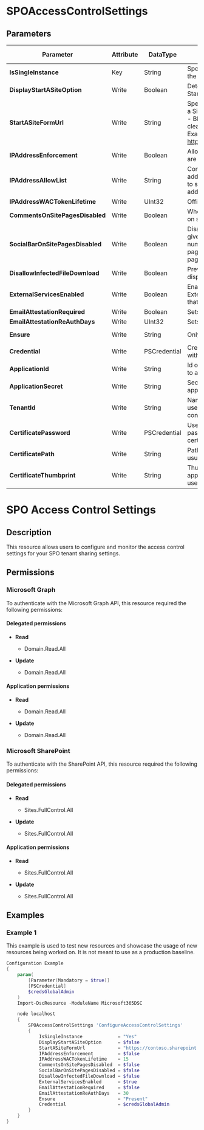 ﻿# SPOAccessControlSettings

## Parameters

| Parameter | Attribute | DataType | Description | Allowed Values |
| --- | --- | --- | --- | --- |
| **IsSingleInstance** | Key | String | Specifies the resource is a single instance, the value must be 'Yes' | `Yes` |
| **DisplayStartASiteOption** | Write | Boolean | Determines whether tenant users see the Start a Site menu option | |
| **StartASiteFormUrl** | Write | String | Specifies URL of the form to load in the Start a Site dialog. The valid values are:<emptyString> (default) - Blank by default, this will also remove or clear any value that has been set.Full URL - Example: https://contoso.sharepoint.com/path/to/form | |
| **IPAddressEnforcement** | Write | Boolean | Allows access from network locations that are defined by an administrator. | |
| **IPAddressAllowList** | Write | String | Configures multiple IP addresses or IP address ranges (IPv4 or IPv6). Use commas to separate multiple IP addresses or IP address ranges. | |
| **IPAddressWACTokenLifetime** | Write | UInt32 | Office webapps TokenLifeTime in minutes | |
| **CommentsOnSitePagesDisabled** | Write | Boolean | When this feature is set to true, comments on site pages will be disabled | |
| **SocialBarOnSitePagesDisabled** | Write | Boolean | Disables or enables the Social Bar. It will give users the ability to like a page, see the number of views, likes, and comments on a page, and see the people who have liked a page. | |
| **DisallowInfectedFileDownload** | Write | Boolean | Prevents the Download button from being displayed on the Virus Found warning page. | |
| **ExternalServicesEnabled** | Write | Boolean | Enables external services for a tenant. External services are defined as services that are not in the Office 365 datacenters. | |
| **EmailAttestationRequired** | Write | Boolean | Sets email attestation to required | |
| **EmailAttestationReAuthDays** | Write | UInt32 | Sets email attestation re-auth days | |
| **Ensure** | Write | String | Only value accepted is 'Present' | `Present`, `Absent` |
| **Credential** | Write | PSCredential | Credentials of the account to authenticate with. | |
| **ApplicationId** | Write | String | Id of the Azure Active Directory application to authenticate with. | |
| **ApplicationSecret** | Write | String | Secret of the Azure Active Directory application to authenticate with. | |
| **TenantId** | Write | String | Name of the Azure Active Directory tenant used for authentication. Format contoso.onmicrosoft.com | |
| **CertificatePassword** | Write | PSCredential | Username can be made up to anything but password will be used for certificatePassword | |
| **CertificatePath** | Write | String | Path to certificate used in service principal usually a PFX file. | |
| **CertificateThumbprint** | Write | String | Thumbprint of the Azure Active Directory application's authentication certificate to use for authentication. | |


# SPO Access Control Settings

## Description

This resource allows users to configure and monitor the access control settings for
your SPO tenant sharing settings.

## Permissions

### Microsoft Graph

To authenticate with the Microsoft Graph API, this resource required the following permissions:

#### Delegated permissions

- **Read**

    - Domain.Read.All

- **Update**

    - Domain.Read.All

#### Application permissions

- **Read**

    - Domain.Read.All

- **Update**

    - Domain.Read.All

### Microsoft SharePoint

To authenticate with the SharePoint API, this resource required the following permissions:

#### Delegated permissions

- **Read**

    - Sites.FullControl.All

- **Update**

    - Sites.FullControl.All

#### Application permissions

- **Read**

    - Sites.FullControl.All

- **Update**

    - Sites.FullControl.All

## Examples

### Example 1

This example is used to test new resources and showcase the usage of new resources being worked on.
It is not meant to use as a production baseline.

```powershell
Configuration Example
{
    param(
        [Parameter(Mandatory = $true)]
        [PSCredential]
        $credsGlobalAdmin
    )
    Import-DscResource -ModuleName Microsoft365DSC

    node localhost
    {
        SPOAccessControlSettings 'ConfigureAccessControlSettings'
        {
            IsSingleInstance             = "Yes"
            DisplayStartASiteOption      = $false
            StartASiteFormUrl            = "https://contoso.sharepoint.com"
            IPAddressEnforcement         = $false
            IPAddressWACTokenLifetime    = 15
            CommentsOnSitePagesDisabled  = $false
            SocialBarOnSitePagesDisabled = $false
            DisallowInfectedFileDownload = $false
            ExternalServicesEnabled      = $true
            EmailAttestationRequired     = $false
            EmailAttestationReAuthDays   = 30
            Ensure                       = "Present"
            Credential                   = $credsGlobalAdmin
        }
    }
}
```

